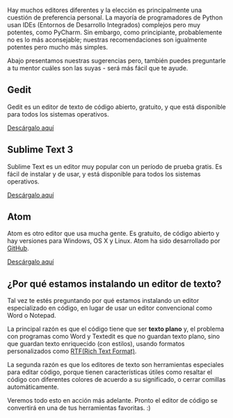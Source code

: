 Hay muchos editores diferentes y la elección es principalmente una cuestión de preferencia personal. La mayoría de programadores de Python usan IDEs (Entornos de Desarrollo Integrados) complejos pero muy potentes, como PyCharm. Sin embargo, como principiante, probablemente no es lo más aconsejable; nuestras recomendaciones son igualmente potentes pero mucho más simples.

Abajo presentamos nuestras sugerencias pero, también puedes preguntarle a tu mentor cuáles son las suyas - será más fácil que te ayude.

## Gedit

Gedit es un editor de texto de código abierto, gratuito, y que está disponible para todos los sistemas operativos.

[Descárgalo aquí](https://wiki.gnome.org/Apps/Gedit#Download)

## Sublime Text 3

Sublime Text es un editor muy popular con un período de prueba gratis. Es fácil de instalar y de usar, y está disponible para todos los sistemas operativos.

[Descárgalo aquí](https://www.sublimetext.com/3)

## Atom

Atom es otro editor que usa mucha gente. Es gratuito, de código abierto y hay versiones para Windows, OS X y Linux. Atom ha sido desarrollado por [GitHub](https://github.com/).

[Descárgalo aquí](https://atom.io/)

## ¿Por qué estamos instalando un editor de texto?

Tal vez te estés preguntando por qué estamos instalando un editor especializado en código, en lugar de usar un editor convencional como Word o Notepad.

La principal razón es que el código tiene que ser **texto plano** y, el problema con programas como Word y Textedit es que no guardan texto plano, sino que guardan texto enriquecido (con estilos), usando formatos personalizados como [RTF(Rich Text Format)](https://en.wikipedia.org/wiki/Rich_Text_Format).

La segunda razón es que los editores de texto son herramientas especiales para editar código, porque tienen características útiles como resaltar el código con diferentes colores de acuerdo a su significado, o cerrar comillas automáticamente.

Veremos todo esto en acción más adelante. Pronto el editor de código se convertirá en una de tus herramientas favoritas. :)